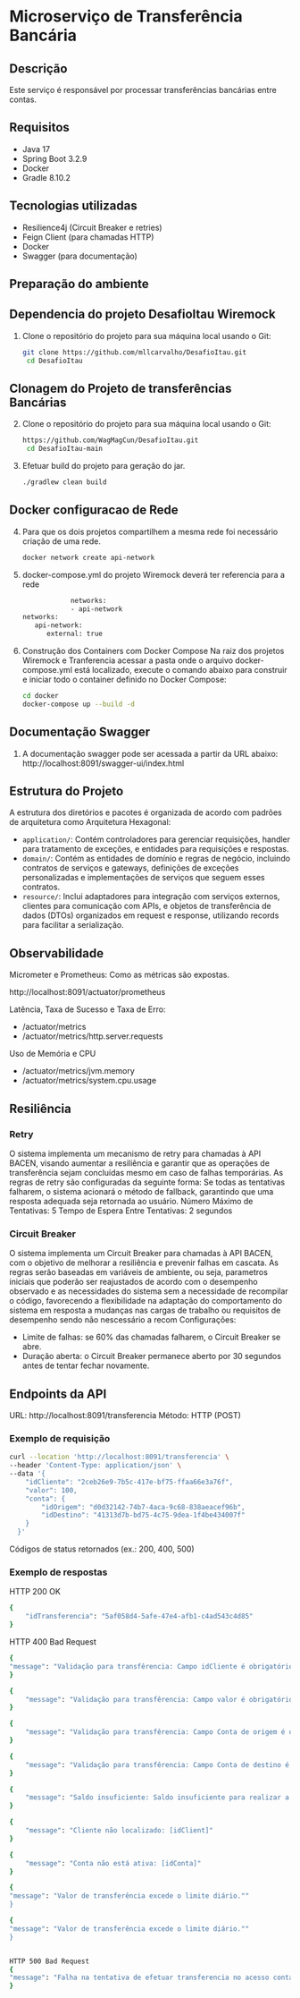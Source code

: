 # Microserviço de Transferência Bancária

## Descrição
Este serviço é responsável por processar transferências bancárias entre contas.

## Requisitos
- Java 17
- Spring Boot 3.2.9
- Docker
- Gradle 8.10.2

## Tecnologias utilizadas
- Resilience4j (Circuit Breaker e retries)
- Feign Client (para chamadas HTTP)
- Docker
- Swagger (para documentação)

## Preparação do ambiente

## Dependencia do projeto DesafioItau Wiremock
1. Clone o repositório do projeto para sua máquina local usando o Git:
   ```bash
   git clone https://github.com/mllcarvalho/DesafioItau.git
    cd DesafioItau

## Clonagem do Projeto de transferências Bancárias
2. Clone o repositório do projeto para sua máquina local usando o Git:
   ```bash
   https://github.com/WagMagCun/DesafioItau.git
    cd DesafioItau-main
   
3. Efetuar build do projeto para geração do jar.
   ```bash
   ./gradlew clean build

## Docker configuracao de Rede
4. Para que os dois projetos compartilhem a mesma rede foi necessário criação de uma rede.
   ```bash
   docker network create api-network

5. docker-compose.yml do projeto Wiremock deverá ter referencia para a rede
    ```bash
                networks:
                - api-network
    networks:
       api-network:
          external: true

6. Construção dos Containers com Docker Compose
   Na raiz dos projetos Wiremock e Tranferencia acessar a pasta onde o arquivo docker-compose.yml está localizado, execute o comando abaixo para construir e iniciar todo o container  definido no Docker Compose:
    ```bash
   cd docker
   docker-compose up --build -d

## Documentação Swagger
1.  A documentação swagger pode ser acessada a partir da URL abaixo:
    http://localhost:8091/swagger-ui/index.html

## Estrutura do Projeto
A estrutura dos diretórios e pacotes é organizada de acordo com padrões de arquitetura como Arquitetura Hexagonal:

* `application/`: Contém controladores para gerenciar requisições, handler para tratamento de exceções, e entidades para requisições e respostas.
* `domain/`: Contém as entidades de domínio e regras de negócio, incluindo contratos de serviços e gateways, definições de exceções personalizadas e implementações de serviços que seguem esses contratos.
* `resource/`: Inclui adaptadores para integração com serviços externos, clientes para comunicação com APIs, e objetos de transferência de dados (DTOs) organizados em request e response, utilizando records para facilitar a serialização.

## Observabilidade
Micrometer e Prometheus: Como as métricas são expostas.

http://localhost:8091/actuator/prometheus

Latência, Taxa de Sucesso e Taxa de Erro:
* /actuator/metrics
* /actuator/metrics/http.server.requests

Uso de Memória e CPU
* /actuator/metrics/jvm.memory
* /actuator/metrics/system.cpu.usage


## Resiliência
### Retry
O sistema implementa um mecanismo de retry para chamadas à API BACEN, visando aumentar a resiliência e garantir que as operações de transferência sejam concluídas mesmo em caso de falhas temporárias. As regras de retry são configuradas da seguinte forma:
Se todas as tentativas falharem, o sistema acionará o método de fallback, garantindo que uma resposta adequada seja retornada ao usuário.
Número Máximo de Tentativas: 5
Tempo de Espera Entre Tentativas: 2 segundos

### Circuit Breaker
O sistema implementa um Circuit Breaker para chamadas à API BACEN, com o objetivo de melhorar a resiliência e prevenir falhas em cascata.
As regras serão baseadas em variáveis de ambiente, ou seja, parametros iniciais que poderão ser reajustados de acordo com o desempenho observado e as necessidades do sistema sem a necessidade de recompilar o código,
favorecendo a flexibilidade na adaptação do comportamento do sistema em resposta a mudanças nas cargas de trabalho ou requisitos de desempenho sendo não nescessário a recom
Configurações:
* Limite de falhas: se 60% das chamadas falharem, o Circuit Breaker se abre.
* Duração aberta: o Circuit Breaker permanece aberto por 30 segundos antes de tentar fechar novamente.

##  Endpoints da API
URL: http://localhost:8091/transferencia
Método: HTTP (POST)

### Exemplo de requisição
```bash
curl --location 'http://localhost:8091/transferencia' \
--header 'Content-Type: application/json' \
--data '{
    "idCliente": "2ceb26e9-7b5c-417e-bf75-ffaa66e3a76f", 
    "valor": 100,
    "conta": {
        "idOrigem": "d0d32142-74b7-4aca-9c68-838aeacef96b", 
        "idDestino": "41313d7b-bd75-4c75-9dea-1f4be434007f" 
    }
  }'
  ```
Códigos de status retornados (ex.: 200, 400, 500)

### Exemplo de respostas
HTTP 200 OK
```bash
{
    "idTransferencia": "5af058d4-5afe-47e4-afb1-c4ad543c4d85"
}
```
HTTP 400 Bad Request
```bash
{
"message": "Validação para transfêrencia: Campo idCliente é obrigatório"
}
```
```bash
{
    "message": "Validação para transfêrencia: Campo valor é obrigatório    "
}
```
```bash
{
    "message": "Validação para transfêrencia: Campo Conta de origem é obrigatório"
}
```
```bash
{
    "message": "Validação para transfêrencia: Campo Conta de destino é obrigatório"
}
```
```bash
{
    "message": "Saldo insuficiente: Saldo insuficiente para realizar a transferência."
}
```
```bash
{
    "message": "Cliente não localizado: [idClient]"
}
```
```bash
{
    "message": "Conta não está ativa: [idConta]"
}
```
```bash
{
"message": "Valor de transferência excede o limite diário.""
}
```
```bash
{
"message": "Valor de transferência excede o limite diário.""
}
```
```bash

HTTP 500 Bad Request
{
"message": "Falha na tentativa de efetuar transferencia no acesso conta e ou cliente: [descricao erro] "
}
```




